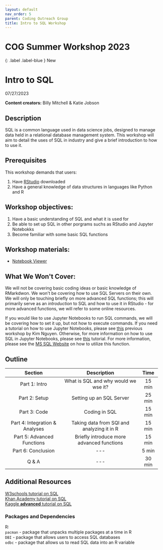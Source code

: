 ```yaml
---
layout: default
nav_order: 5
parent: Coding Outreach Group
title: Intro to SQL Workshop
---
```


# COG Summer Workshop 2023

{: .label .label-blue }
New
# Intro to SQL
07/27/2023

__**Content creators:**__ Billy Mitchell & Katie Jobson

## Description
SQL is a common language used in data science jobs, designed to manage data held in a relational database management system. This workshop will aim to detail the uses of SQL in industry and give a brief introduction to how to use it. 

## Prerequisites
This workshop demands that users:
1. Have [RStudio](https://posit.co/download/rstudio-desktop/) downloaded
2. Have a general knowledge of data structures in languages like Python and R

    
## Workshop objectives:
1. Have a basic understanding of SQL and what it is used for
2. Be able to set up SQL in other porgrams suchs as RStudio and Jupyter Notebokks
3. Become familiar with some basic SQL functions

## Workshop materials:
- [Notebook Viewer](https://kjobson-neuro.github.io/rmd/sql.html)


## What We Won't Cover:
We will not be covering basic coding ideas or basic knowledge of RMarkdwon. We won't be covering how to use SQL Servers on their own. We will only be touching briefly on more advanced SQL functions; this will primarily serve as an *introduction* to SQL and how to use it in RStudio - for more advanced functions, we will refer to some online resources. 

If you would like to use Jupyter Notebooks to run SQL commands, we will be covering how to set it up, but not how to execute commands. If you need a tutorial on how to use Jupyter Notebooks, please see [this](https://github.com/TU-Coding-Outreach-Group/cog_summer_workshops_2021/tree/main/jupyter-notebook) previous workshop by Kim Nguyen. Otherwise, for more information on how to use SQL in Jupyter Notebooks, please see [this](https://docs.devart.com/odbc/sqlserver/python.htm) tutorial. For more information, please see the [MS SQL Website](https://learn.microsoft.com/en-us/sql/connect/python/pyodbc/step-3-proof-of-concept-connecting-to-sql-using-pyodbc?view=sql-server-ver16) on how to utilize this function. 

## Outline
| Section                        | Description | Time |
| :----------------------------: | :----------------------------------------------------------------: | :-----------------: |
| Part 1: Intro                  | What is SQL and why would we wse it? | 15 min |
| Part 2: Setup                  | Setting up an SQL Server | 25 min |
| Part 3: Code  | Coding in SQL  | 15 min |
| Part 4: Integration & Analyses | Taking data from SQl and analyzing it in R | 15 min |
| Part 5: Advanced Functions     | Briefly introduce more advanced functions | 15 min |
| Part 6: Conclusion             | --- | 5 min  |
| Q & A                          | --- | 30 min |

## Additional Resources
[W3schools tutorial on SQL](https://www.w3schools.com/sql/)    
[Khan Academy tutorial on SQL](https://www.khanacademy.org/computing/computer-programming/sql)   
[Kaggle **advanced** tutorial on SQL](https://www.kaggle.com/learn/advanced-sql)     

### Packages and Dependencies
R:   
```pacman``` - package that unpacks multiple packages at a time in R \
```DBI``` - package that allows users to access SQL databases \
```odbc``` - package that allows us to read SQL data into an R variable    
